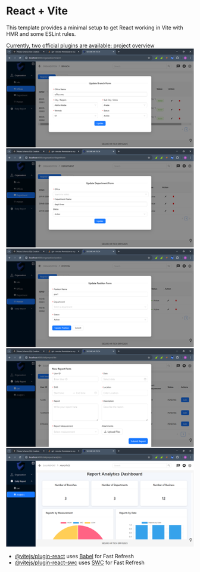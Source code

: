# React + Vite

This template provides a minimal setup to get React working in Vite with HMR and some ESLint rules.

Currently, two official plugins are available:
project overview
![Alt text](src/assets/image.png)
![Alt text](src/assets/image2.png)
![Alt text](src/assets/image3.png)
![Alt text](src/assets/image4.png)
![Alt text](src/assets/image5.png)

- [@vitejs/plugin-react](https://github.com/vitejs/vite-plugin-react/blob/main/packages/plugin-react/README.md) uses [Babel](https://babeljs.io/) for Fast Refresh
- [@vitejs/plugin-react-swc](https://github.com/vitejs/vite-plugin-react-swc) uses [SWC](https://swc.rs/) for Fast Refresh
